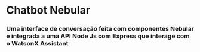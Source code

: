 # Chatbot Nebular

### Uma interface de conversação feita com componentes Nebular e integrada a uma API Node Js com Express que interage com o WatsonX Assistant